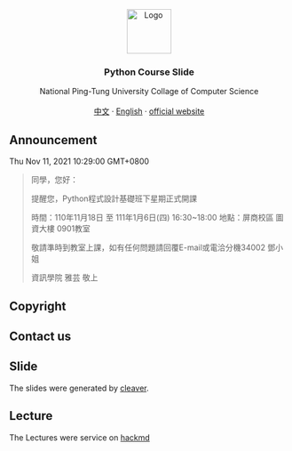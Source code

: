 <div id="top"></div>


<div align="center">
<img src="http://nptucsss.com/python/images/ccs_logo.png" alt="Logo" width="80" height="80" />
<h3 align="center">Python Course Slide</h3>

<p align="center">
National Ping-Tung University Collage of Computer Science
<br/>
<br/>
<a href="https://github.com/NPTUCSSS/python/tree/main/CHINESE">中文</a>
		·
 <a href="https://github.com/NPTUCSSS/python/tree/main/English">English</a>
		·
<a href="https://ccs.nptu.edu.tw/index.php?Lang=en">official website</a>
</p>
</div>

## Announcement

Thu Nov 11, 2021 10:29:00 GMT+0800
>同學，您好：
>
>提醒您，Python程式設計基礎班下星期正式開課
>
>時間：110年11月18日 至 111年1月6日(四) 16:30~18:00 
>地點：屏商校區 圖資大樓 0901教室
>
>敬請準時到教室上課，如有任何問題請回覆E-mail或電洽分機34002 鄧小姐
>
>資訊學院 雅芸 敬上

## Copyright

## Contact us

## Slide

The slides were generated by [cleaver](https://github.com/jdan/cleaver).

## Lecture

The Lectures were service on [hackmd](https://hackmd.io)
